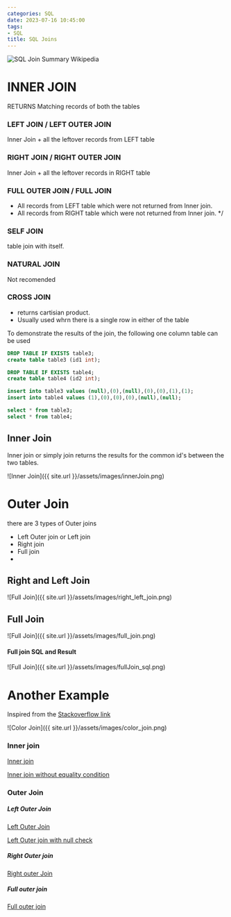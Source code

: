 ```yaml
---
categories: SQL
date: 2023-07-16 10:45:00
tags:
- SQL
title: SQL Joins
---
```


![SQL Join Summary Wikipedia](https://upload.wikimedia.org/wikipedia/commons/9/9d/SQL_Joins.svg)

# INNER JOIN

RETURNS Matching records of both the tables

### LEFT JOIN / LEFT OUTER JOIN

Inner Join + all the leftover records from LEFT table

### RIGHT JOIN / RIGHT OUTER JOIN

Inner Join + all the leftover records in RIGHT table

### FULL OUTER JOIN / FULL JOIN

+ All records from LEFT table which were not returned from Inner join.
+ All records from RIGHT table which were not returned from Inner join. */

### SELF JOIN

table join with itself.

### NATURAL JOIN

Not recomended

### CROSS JOIN

* returns cartisian product.
* Usually used whrn there is a single row in either of the table

To demonstrate the results of the join, the following one column table can be
used

```sql
DROP TABLE IF EXISTS table3;
create table table3 (id1 int);

DROP TABLE IF EXISTS table4;
create table table4 (id2 int);

insert into table3 values (null),(0),(null),(0),(0),(1),(1);
insert into table4 values (1),(0),(0),(0),(null),(null);

select * from table3;
select * from table4;
```

## Inner Join

Inner join or simply join returns the results for the common id's between the
two tables.

![Inner Join]({{ site.url }}/assets/images/innerJoin.png)

# Outer Join

there are 3 types of Outer joins

* Left Outer join or Left join
* Right join
* Full join
*

## Right and Left Join

![Full Join]({{ site.url }}/assets/images/right_left_join.png)

## Full Join

![Full Join]({{ site.url }}/assets/images/full_join.png)

#### Full join SQL and Result

![Full Join]({{ site.url }}/assets/images/fullJoin_sql.png)

# Another Example

Inspired from
the [Stackoverflow link](https://stackoverflow.com/questions/13997365/sql-joins-as-venn-diagram)

![Color Join]({{ site.url }}/assets/images/color_join.png)

### Inner join

[Inner join](http://sqlfiddle.com/#!17/f55b6d/1)

[Inner join without equality condition](http://sqlfiddle.com/#!17/f55b6d/5)

### Outer Join

##### Left Outer Join

[Left Outer Join](http://sqlfiddle.com/#!17/f55b6d/6)

[Left Outer join with null check](http://sqlfiddle.com/#!17/f55b6d/7)

##### Right Outer join

[Right outer Join](http://sqlfiddle.com/#!17/f55b6d/8)

##### Full outer join

[Full outer join](http://sqlfiddle.com/#!17/f55b6d/9)